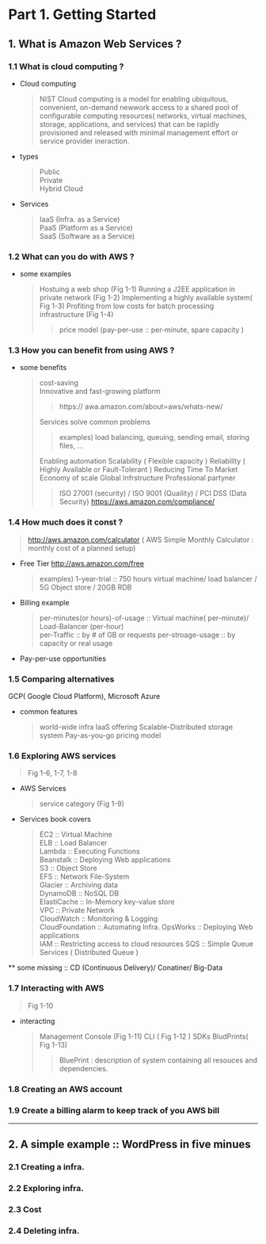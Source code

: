# Part 1. Getting Started

## 1. What is Amazon Web Services ?

### 1.1 What is cloud computing ?

- Cloud computing

  > NIST
  > Cloud computing is a model
  > for enabling ubiquitous, convenient, on-demand newwork access
  > to a shared pool of configurable computing resources( networks, virtual machines, storage, applications, and services)
  > that can be rapidly provisioned and released
  > with minimal management effort or service provider ineraction.

- types

  > Public  
  > Private  
  > Hybrid Cloud

- Services
  > IaaS (Infra. as a Service)  
  > PaaS (Platform as a Service)  
  > SaaS (Software as a Service)

### 1.2 What can you do with AWS ?

- some examples
  > Hostuing a web shop (Fig 1-1)
  > Running a J2EE application in private network (Fig 1-2)
  > Implementing a highly available system( Fig 1-3)
  > Profiting from low costs for batch processing infrastructure (Fig 1-4)
  >
  > > price model (pay-per-use :: per-minute, spare capacity )

### 1.3 How you can benefit from using AWS ?

- some benefits

  > cost-saving  
  > Innovative and fast-growing platform
  >
  > > https:// awa.amazon.com/about=aws/whats-new/
  >
  > Services solve common problems
  >
  > > examples) load balancing, queuing, sending email, storing files, ...
  >
  > Enabling automation
  > Scalability ( Flexible capacity )
  > Reliability ( Highly Available or Fault-Tolerant )
  > Reducing Time To Market
  > Economy of scale
  > Global Infrstructure
  > Professional partyner
  >
  > > ISO 27001 (security) / ISO 9001 (Quaility) / PCI DSS (Data Security)
  > > https://aws.amazon.com/compliance/

### 1.4 How much does it const ?

> http://aws.amazon.com/calculator ( AWS Simple Monthly Calculator : monthly cost of a planned setup)

- Free Tier http://aws.amazon.com/free

  > examples) 1-year-trial :: 750 hours virtual machine/ load balancer / 5G Object store / 20GB RDB

- Billing example

  > per-minutes(or hours)-of-usage :: Virtual machine( per-minute)/ Load-Balancer (per-hour)  
  > per-Traffic :: by # of GB or requests
  > per-stroage-usage :: by capacity or real usage

- Pay-per-use opportunities

### 1.5 Comparing alternatives

GCP( Google Cloud Platform), Microsoft Azure

- common features
  > world-wide infra
  > IaaS offering
  > Scalable-Distributed storage system
  > Pay-as-you-go pricing model

### 1.6 Exploring AWS services

> Fig 1-6, 1-7, 1-8

- AWS Services

  > service category (Fig 1-9)

- Services book covers
  > EC2 :: Virtual Machine  
  > ELB :: Load Balancer  
  > Lambda :: Executing Functions  
  > Beanstalk :: Deploying Web applications  
  > S3 :: Object Store  
  > EFS :: Network File-System  
  > Glacier :: Archiving data  
  > DynamoDB :: NoSQL DB  
  > ElastiCache :: In-Memory key-value store  
  > VPC :: Private Network  
  > CloudWatch :: Monitoring & Logging  
  > CloudFoundation :: Automating Infra.
  > OpsWorks :: Deploying Web applications  
  > IAM :: Restricting access to cloud resources
  > SQS :: Simple Queue Services ( Distributed Queue )

\*\* some missing :: CD (Continuous Delivery)/ Conatiner/ Big-Data

### 1.7 Interacting with AWS

> Fig 1-10

- interacting
  > Management Console (Fig 1-11)
  > CLI ( Fig 1-12 )
  > SDKs
  > BludPrints( Fig 1-13)
  >
  > > BluePrint : description of system containing all resouces and dependencies.

### 1.8 Creating an AWS account

### 1.9 Create a billing alarm to keep track of you AWS bill

---

## 2. A simple example :: WordPress in five minues

### 2.1 Creating a infra.

### 2.2 Exploring infra.

### 2.3 Cost

### 2.4 Deleting infra.
